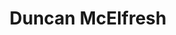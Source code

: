 ---
name: Duncan McElfresh
title: Duncan McElfresh
description: Fairness | Algorithms, Law, and Policy
group: Working Groups
task: Fairness | Algorithms, Law, and Policy
time: 
link: http://www.cs.umd.edu/~dmcelfre/
image: "/assets/organization/past_leadership/duncan.jpg"
---